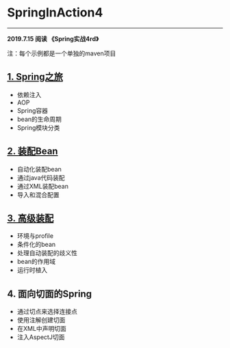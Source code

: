 # SpringInAction4
---
**2019.7.15 阅读 《Spring实战4rd》**

注：每个示例都是一个单独的maven项目

## [1. Spring之旅][knights]
* 依赖注入
* AOP
* Spring容器
* bean的生命周期
* Spring模块分类

## [2. 装配Bean][stereoconfig]

* 自动化装配bean
* 通过java代码装配
* 通过XML装配bean
* 导入和混合配置

## [3. 高级装配][advancedwiring]

* 环境与profile
* 条件化的bean
* 处理自动装配的歧义性
* bean的作用域
* 运行时植入

## 4. 面向切面的Spring

* 通过切点来选择连接点
* 使用注解创建切面
* 在XML中声明切面
* 注入AspectJ切面

[knights]: https://github.com/jdzhang1221/SpringInAction4/tree/master/knights
[stereoconfig]: https://github.com/jdzhang1221/SpringInAction4/tree/master/stereoconfig
[advancedwiring]: https://github.com/jdzhang1221/SpringInAction4/tree/master/advancedwiring